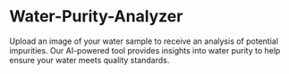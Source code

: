 # Water-Purity-Analyzer
Upload an image of your water sample to receive an analysis of potential impurities. Our AI-powered tool provides insights into water purity to help ensure your water meets quality standards.
